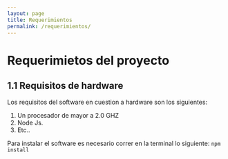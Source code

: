 ```yaml
---
layout: page
title: Requerimientos
permalink: /requerimientos/
---
```


# Requerimietos del proyecto

## 1.1 Requisitos de hardware 

Los requisitos del software en cuestion a hardware son los siguientes:

1. Un procesador de mayor a 2.0 GHZ
2. Node Js.
3. Etc..

Para instalar el software es necesario correr en la terminal lo siguiente:
`npm install`